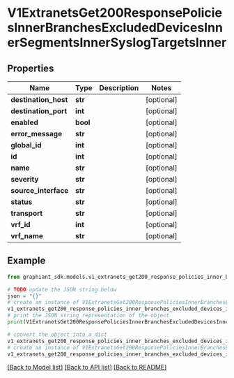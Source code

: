 # V1ExtranetsGet200ResponsePoliciesInnerBranchesExcludedDevicesInnerSegmentsInnerSyslogTargetsInner


## Properties

Name | Type | Description | Notes
------------ | ------------- | ------------- | -------------
**destination_host** | **str** |  | [optional] 
**destination_port** | **int** |  | [optional] 
**enabled** | **bool** |  | [optional] 
**error_message** | **str** |  | [optional] 
**global_id** | **int** |  | [optional] 
**id** | **int** |  | [optional] 
**name** | **str** |  | [optional] 
**severity** | **str** |  | [optional] 
**source_interface** | **str** |  | [optional] 
**status** | **str** |  | [optional] 
**transport** | **str** |  | [optional] 
**vrf_id** | **int** |  | [optional] 
**vrf_name** | **str** |  | [optional] 

## Example

```python
from graphiant_sdk.models.v1_extranets_get200_response_policies_inner_branches_excluded_devices_inner_segments_inner_syslog_targets_inner import V1ExtranetsGet200ResponsePoliciesInnerBranchesExcludedDevicesInnerSegmentsInnerSyslogTargetsInner

# TODO update the JSON string below
json = "{}"
# create an instance of V1ExtranetsGet200ResponsePoliciesInnerBranchesExcludedDevicesInnerSegmentsInnerSyslogTargetsInner from a JSON string
v1_extranets_get200_response_policies_inner_branches_excluded_devices_inner_segments_inner_syslog_targets_inner_instance = V1ExtranetsGet200ResponsePoliciesInnerBranchesExcludedDevicesInnerSegmentsInnerSyslogTargetsInner.from_json(json)
# print the JSON string representation of the object
print(V1ExtranetsGet200ResponsePoliciesInnerBranchesExcludedDevicesInnerSegmentsInnerSyslogTargetsInner.to_json())

# convert the object into a dict
v1_extranets_get200_response_policies_inner_branches_excluded_devices_inner_segments_inner_syslog_targets_inner_dict = v1_extranets_get200_response_policies_inner_branches_excluded_devices_inner_segments_inner_syslog_targets_inner_instance.to_dict()
# create an instance of V1ExtranetsGet200ResponsePoliciesInnerBranchesExcludedDevicesInnerSegmentsInnerSyslogTargetsInner from a dict
v1_extranets_get200_response_policies_inner_branches_excluded_devices_inner_segments_inner_syslog_targets_inner_from_dict = V1ExtranetsGet200ResponsePoliciesInnerBranchesExcludedDevicesInnerSegmentsInnerSyslogTargetsInner.from_dict(v1_extranets_get200_response_policies_inner_branches_excluded_devices_inner_segments_inner_syslog_targets_inner_dict)
```
[[Back to Model list]](../README.md#documentation-for-models) [[Back to API list]](../README.md#documentation-for-api-endpoints) [[Back to README]](../README.md)


